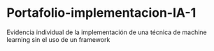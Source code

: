 # Portafolio-implementacion-IA-1
Evidencia individual de la implementación de una técnica de machine learning sin el uso de un framework
